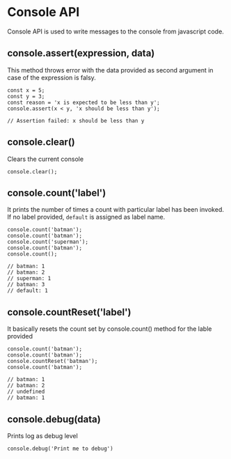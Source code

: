 # Console API 

Console API is used to write messages to the console from javascript code. 

## console.assert(expression, data)

This method throws error with the data provided as second argument in case of the expression is falsy.

```
const x = 5;
const y = 3;
const reason = 'x is expected to be less than y';
console.assert(x < y, 'x should be less than y');

// Assertion failed: x should be less than y
```

## console.clear()

Clears the current console

```
console.clear();
```

## console.count('label')

It prints the number of times a count with particular label has been invoked.
If no label provided, `default` is assigned as label name.

```
console.count('batman');
console.count('batman');
console.count('superman');
console.count('batman');
console.count();

// batman: 1
// batman: 2
// superman: 1
// batman: 3
// default: 1

```

## console.countReset('label')

It basically resets the count set by console.count() method for the lable provided

```
console.count('batman');
console.count('batman');
console.countReset('batman');
console.count('batman');

// batman: 1
// batman: 2
// undefined
// batman: 1

```

## console.debug(data)

Prints log as debug level

```
console.debug('Print me to debug')
```

